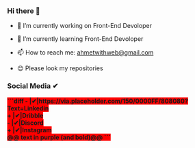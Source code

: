 ### Hi there 👋


- 🔭 I’m currently working on Front-End Devoloper
- 🌱 I’m currently learning Front-End Devoloper
- 📫 How to reach me: ahmetwithweb@gmail.com


- 😊 Please look my repositories

### Social Media ✔
  <b style="background-color:red">
```diff
-  |✔|https://via.placeholder.com/150/0000FF/808080?Text=Linkedin <br />
+  |✔|Dribble  <br />
-  |✔|Discord  <br />
+  |✔|Instagram<br /> 
  @@ text in purple (and bold)@@
```
  </b>
